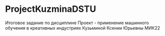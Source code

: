 # ProjectKuzminaDSTU
Итоговое задание по дисциплине Проект - применение машинного обучения в креативных индустриях Кузьминой Ксении Юрьевны МИК22
